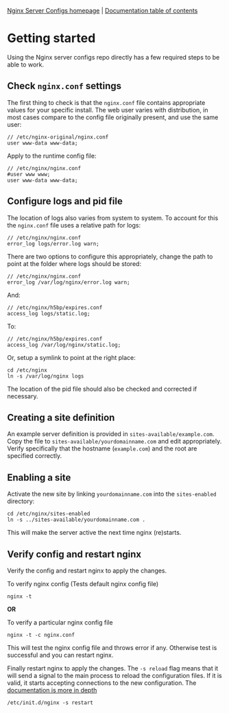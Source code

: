 [Nginx Server Configs homepage](https://github.com/h5bp/server-configs-nginx)
 | [Documentation table of contents](TOC.md)

# Getting started

Using the Nginx server configs repo directly has a few required steps to be able to work.

## Check `nginx.conf` settings

The first thing to check is that the `nginx.conf` file contains appropriate values for
your specific install. The web user varies with distribution, in most cases compare to
the config file originally present, and use the same user:

    // /etc/nginx-original/nginx.conf
    user www-data www-data;

Apply to the runtime config file:

    // /etc/nginx/nginx.conf
	#user www www;
	user www-data www-data;

## Configure logs and pid file

The location of logs also varies from system to system. To account for this the `nginx.conf`
file uses a relative path for logs:

    // /etc/nginx/nginx.conf
    error_log logs/error.log warn;

There are two options to configure this appropriately, change the path to point at the folder
where logs should be stored:

    // /etc/nginx/nginx.conf
    error_log /var/log/nginx/error.log warn;

And:

    // /etc/nginx/h5bp/expires.conf
    access_log logs/static.log;

To:

    // /etc/nginx/h5bp/expires.conf
    access_log /var/log/nginx/static.log;

Or, setup a symlink to point at the right place:

    cd /etc/nginx
    ln -s /var/log/nginx logs

The location of the pid file should also be checked and corrected if necessary.

## Creating a site definition

An example server definition is provided in `sites-available/example.com`. Copy the file to
`sites-available/yourdomainname.com` and edit appropriately. Verify specifically that
the hostname (`example.com`) and the root are specified correctly.

## Enabling a site

Activate the new site by linking `yourdomainname.com` into the `sites-enabled` directory:

    cd /etc/nginx/sites-enabled
    ln -s ../sites-available/yourdomainname.com .

This will make the server active the next time nginx (re)starts.

## Verify config and restart nginx
Verify the config and restart nginx to apply the changes.

To verify nginx config (Tests default nginx config file)

	nginx -t 

**OR**

To verify a particular nginx config file
	
	nginx -t -c nginx.conf	
	
This will test the nginx config file and throws error if any. Otherwise test is successful and you can restart nginx.

Finally restart nginx to apply the changes. The `-s reload` flag means that it will send a signal to the main process to reload the configuration files. If it is valid, it starts accepting connections to the new configuration. The [documentation is more in depth](http://nginx.org/en/docs/beginners_guide.html#control)
	
	/etc/init.d/nginx -s restart
